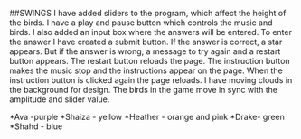 ##SWINGS
I have added sliders to the program, which affect the height of the birds.
I have a play and pause button which controls the music and birds.
I also added an input box where the answers will be entered. To enter the answer I have created a submit button.
If the answer is correct, a star appears. But if the answer is wrong, a message to try again and a restart button appears.
The restart button reloads the page.
The instruction button makes the music stop and the instructions appear on the page. When the instruction button is clicked again the page reloads.
I have moving clouds in the background for design.
The birds in the game move in sync with the amplitude and slider value.


*Ava -purple
*Shaiza - yellow
*Heather - orange and pink
*Drake- green
*Shahd - blue

